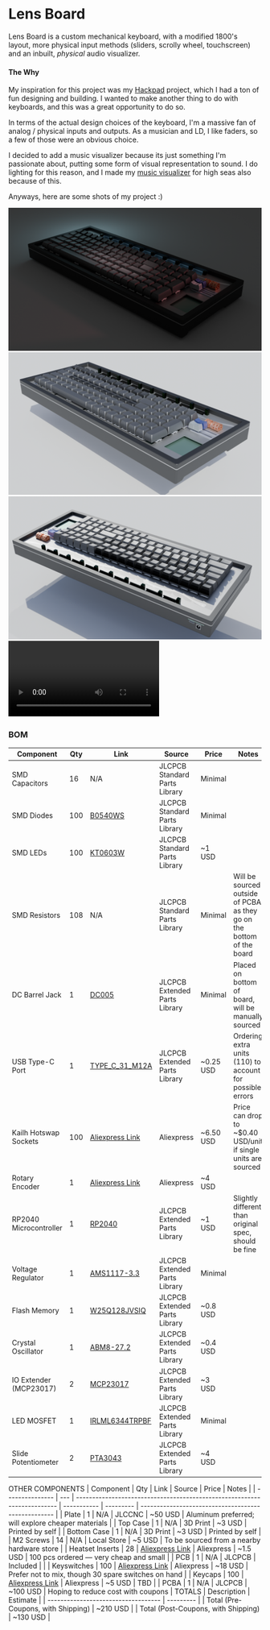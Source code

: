 # Lens Board

Lens Board is a custom mechanical keyboard, with a modified 1800's layout, more physical input methods (sliders, scrolly wheel, touchscreen) and an inbuilt, *physical* audio visualizer.

#### The Why

My inspiration for this project was my [Hackpad](https://hackpad.hackclub.com/) project, which I had a ton of fun designing and building. I wanted to make another thing to do with keyboards, and this was a great opportunity to do so.

In terms of the actual design choices of the keyboard, I'm a massive fan of analog / physical inputs and outputs. As a musician and LD, I like faders, so a few of those were an obvious choice. 

I decided to add a music visualizer because its just something I'm passionate about, putting some form of visual representation to sound. I do lighting for this reason, and I made my [music visualizer](https://cookiemonsternz.github.io/music-visualiser/) for high seas also because of this.

Anyways, here are some shots of my project :)

![Render of keyboard](https://raw.githubusercontent.com/cookiemonsternz/lensboard/refs/heads/main/img/keyboard-render-1-lit.png)
![Render of keyboard](https://raw.githubusercontent.com/cookiemonsternz/lensboard/refs/heads/main/img/keyboard-render-2-lit.png)
![Render of keyboard](https://raw.githubusercontent.com/cookiemonsternz/lensboard/refs/heads/main/img/keyboard-render-3-lit.png)
![Video Of keyboard](https://raw.githubusercontent.com/cookiemonsternz/lensboard/refs/heads/main/img/keybrender.mp4)

### BOM
| Component              | Qty | Link                                                                                           | Source                        | Price      | Notes                                                                 |
| ---------------------- | --- | ---------------------------------------------------------------------------------------------- | ----------------------------- | ---------- | --------------------------------------------------------------------- |
| SMD Capacitors         | 16  | N/A                                                                                            | JLCPCB Standard Parts Library | Minimal    |                                                                       |
| SMD Diodes             | 100 | [B0540WS](https://jlcpcb.com/partdetail/Hongjiacheng-B0540WS/C7420326)                         | JLCPCB Standard Parts Library | Minimal    |                                                                       |
| SMD LEDs               | 100 | [KT0603W](https://jlcpcb.com/partdetail/Hubei_KentoElec-KT0603W/C2290)                         | JLCPCB Standard Parts Library | \~1 USD    |                                                                       |
| SMD Resistors          | 108 | N/A                                                                                            | JLCPCB Standard Parts Library | Minimal    | Will be sourced outside of PCBA as they go on the bottom of the board |
| DC Barrel Jack         | 1   | [DC005](https://jlcpcb.com/partdetail/ShouHan-DC005/C431533)                                   | JLCPCB Extended Parts Library | Minimal    | Placed on bottom of board, will be manually sourced                   |
| USB Type-C Port        | 1   | [TYPE\_C\_31\_M12A](https://jlcpcb.com/partdetail/Korean_HropartsElec-TYPE_C_31_M12A/C5337088) | JLCPCB Extended Parts Library | \~0.25 USD | Ordering extra units (110) to account for possible errors             |
| Kailh Hotswap Sockets  | 100 | [Aliexpress Link](https://www.aliexpress.com/item/1005007476614771.html)                       | Aliexpress                    | \~6.50 USD | Price can drop to \~\$0.40 USD/unit if single units are sourced       |
| Rotary Encoder         | 1   | [Aliexpress Link](https://www.aliexpress.com/item/1005005678408977.html)                       | Aliexpress                    | \~4 USD    |                                                                       |
| RP2040 Microcontroller | 1   | [RP2040](https://jlcpcb.com/partdetail/RaspberryPi-RP2040/C2040)                               | JLCPCB Extended Parts Library | \~1 USD    | Slightly different than original spec, should be fine                 |
| Voltage Regulator      | 1   | [AMS1117-3.3](https://jlcpcb.com/partdetail/Tdsemic-AMS1117_33/C22466222)                      | JLCPCB Extended Parts Library | Minimal    |                                                                       |
| Flash Memory           | 1   | [W25Q128JVSIQ](https://jlcpcb.com/partdetail/WinbondElec-W25Q128JVSIQ/C97521)                  | JLCPCB Extended Parts Library | \~0.8 USD  |                                                                       |
| Crystal Oscillator     | 1   | [ABM8-27.2](https://jlcpcb.com/partdetail/AbraconLlc-ABM8_272T3/C20625731)                     | JLCPCB Extended Parts Library | \~0.4 USD  |                                                                       |
| IO Extender (MCP23017) | 2   | [MCP23017](https://jlcpcb.com/partdetail/MicrochipTech-MCP23017T_EML/C629439)                  | JLCPCB Extended Parts Library | \~3 USD    |                                                                       |
| LED MOSFET             | 1   | [IRLML6344TRPBF](https://jlcpcb.com/partdetail/TechPublic-IRLML6344TRPBF/C28646354)            | JLCPCB Extended Parts Library | Minimal    |                                                                       |
| Slide Potentiometer    | 2   | [PTA3043](https://jlcpcb.com/partdetail/Bourns-PTA30432010CIB103/C5357832)                     | JLCPCB Extended Parts Library | \~4 USD    |                                                                       |
OTHER COMPONENTS
| Component       | Qty | Link                                                                     | Source      | Price     | Notes                                               |
| --------------- | --- | ------------------------------------------------------------------------ | ----------- | --------- | --------------------------------------------------- |
| Plate           | 1   | N/A                                                                      | JLCCNC      | \~50 USD  | Aluminum preferred; will explore cheaper materials  |
| Top Case        | 1   | N/A                                                                      | 3D Print    | \~3 USD   | Printed by self                                     |
| Bottom Case     | 1   | N/A                                                                      | 3D Print    | \~3 USD   | Printed by self                                     |
| M2 Screws       | 14  | N/A                                                                      | Local Store | \~5 USD   | To be sourced from a nearby hardware store          |
| Heatset Inserts | 28  | [Aliexpress Link](https://www.aliexpress.com/item/1005006838108683.html) | Aliexpress  | \~1.5 USD | 100 pcs ordered — very cheap and small              |
| PCB             | 1   | N/A                                                                      | JLCPCB      | Included  |                                                     |
| Keyswitches     | 100 | [Aliexpress Link](https://www.aliexpress.com/item/1005007534872693.html) | Aliexpress  | \~18 USD  | Prefer not to mix, though 30 spare switches on hand |
| Keycaps         | 100 | [Aliexpress Link](https://www.aliexpress.com/item/1005008486798694.html) | Aliexpress  | \~5 USD   | TBD                                                 |
| PCBA            | 1   | N/A                                                                      | JLCPCB      | \~100 USD | Hoping to reduce cost with coupons                  |
TOTALS
| Description                         | Estimate  |
| ----------------------------------- | --------- |
| Total (Pre-Coupons, with Shipping)  | \~210 USD |
| Total (Post-Coupons, with Shipping) | \~130 USD |
